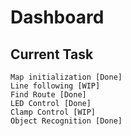 # Dashboard
## Current Task
```
Map initialization [Done]
Line following [WIP]
Find Route [Done]
LED Control [Done]
Clamp Control [WIP]
Object Recognition [Done]
```
